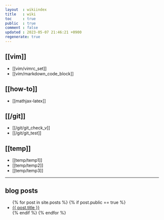 ```yaml
---
layout  : wikiindex
title   : wiki
toc     : true
public  : true
comment : false
updated : 2023-05-07 21:46:21 +0900
regenerate: true
---
```


## [[vim]]
* [[vim/vimrc_set]]
* [[vim/markdown_code_block]]

## [[how-to]]

* [[mathjax-latex]]

## [[/git]]
* [[/git/git_check_v]]
* [[/git/git_test]]

## [[temp]]
* [[temp/temp1]]
* [[temp/temp2]]
* [[temp/temp3]]

---

## blog posts
<div>
    <ul>
{% for post in site.posts %}
    {% if post.public == true %}
        <li>
            <a class="post-link" href="{{ post.url | prepend: site.baseurl }}">
                {{ post.title }}
            </a>
        </li>
    {% endif %}
{% endfor %}
    </ul>
</div>

